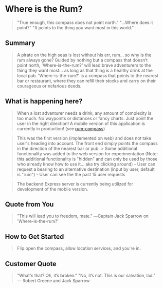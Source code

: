 # Where is the Rum? #
  >  "True enough, this compass does not point north."
     "...Where does it point?"
     "It points to the thing you want most in this world."

## Summary ##
  > A pirate on the high seas is lost without his err, rum... so why is the rum always gone? Guided by nothing but a compass that doesn't point north, 'Where-is-the-rum?' will lead brave adventurers to the thing they want most... as long as that thing is a healthy drink at the local pub. 'Where-is-the-rum?' is a compass that points to the nearest bar or restaurant, where they can refill their stocks and carry on their courageous or nefarious deeds.

## What is happening here? ##
  > When a lost adventurer needs a drink, any amount of complexity is too much. No waypoints or distances or fancy charts. Just point the user in the right direction!
  > A mobile version of this application is currently in production! (see [rum-compass](https://github.com/Scott-Guinn/rum-compass))

  > This was the first version (implemented on web) and does not take user's heading into account. The front end simply points the compass in the direction of the nearest bar or pub.
    > Some additional functionality was added to the web version for experimentation (Note: this additional functionality is "hidden" and can only be used by those who already know how to use it... aka try clicking around)
      - User can request a bearing to an alternative destination (input by user, default is "rum")
      - User can see the the past 15 user requests

  > The backend Express server is currently being utilized for development of the mobile version.

## Quote from You ##
  > "This will lead you to freedom, mate."
    ―Captain Jack Sparrow on 'Where-is-the-rum?'

## How to Get Started ##
  > Flip open the compass, allow location services, and you're in.

## Customer Quote ##
  > "What's that? Oh, it’s broken."
    "No, it’s not. This is our salvation, lad."
      ― Robert Greene and Jack Sparrow